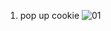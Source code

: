 01) pop up cookie
 
![01](https://github.com/user-attachments/assets/05044cbb-54bf-41a8-a5bc-52a89d0fe2e5)
